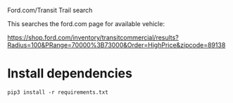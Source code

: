 Ford.com/Transit Trail search

This searches the ford.com page for available vehicle:

https://shop.ford.com/inventory/transitcommercial/results?Radius=100&PRange=70000%3B73000&Order=HighPrice&zipcode=89138

# Install dependencies


```
pip3 install -r requirements.txt
```

